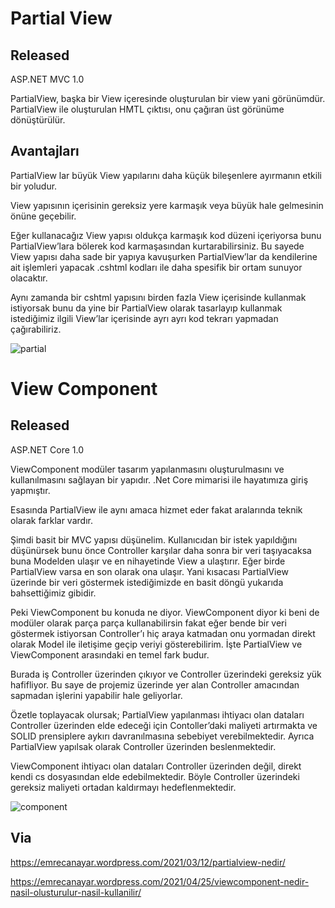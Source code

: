 # Partial View

## Released

ASP.NET MVC 1.0

PartialView, başka bir View içeresinde oluşturulan bir view yani görünümdür. PartialView ile oluşturulan HMTL çıktısı, onu çağıran üst görünüme dönüştürülür.

## Avantajları

PartialView lar büyük View yapılarını daha küçük bileşenlere ayırmanın etkili bir yoludur.

View yapısının içerisinin gereksiz yere karmaşık veya büyük hale gelmesinin önüne geçebilir. 

Eğer kullanacağız View yapısı oldukça karmaşık kod düzeni içeriyorsa bunu PartialView’lara bölerek kod karmaşasından kurtarabilirsiniz. Bu sayede View yapısı daha sade bir yapıya kavuşurken PartialView’lar da kendilerine ait işlemleri yapacak .cshtml kodları ile daha spesifik bir ortam sunuyor olacaktır.

 Aynı zamanda bir cshtml yapısını birden fazla View içerisinde kullanmak istiyorsak bunu da yine bir PartialView olarak tasarlayıp kullanmak istediğimiz ilgili View’lar içerisinde ayrı ayrı kod tekrarı yapmadan çağırabiliriz. 


![partial](https://user-images.githubusercontent.com/73026903/209478222-157cb25a-e969-471a-a964-c90bc729a429.png)

# View Component

## Released

ASP.NET Core 1.0

ViewComponent modüler tasarım yapılanmasını oluşturulmasını ve kullanılmasını sağlayan bir yapıdır. .Net Core mimarisi ile hayatımıza giriş yapmıştır. 

Esasında PartialView ile aynı amaca hizmet eder fakat aralarında teknik olarak farklar vardır.

Şimdi basit bir MVC yapısı düşünelim. Kullanıcıdan bir istek yapıldığını düşünürsek bunu önce Controller karşılar daha sonra bir veri taşıyacaksa buna Modelden ulaşır ve en nihayetinde View a ulaştırır. Eğer birde PartialView varsa en son olarak ona ulaşır. Yani kısacası PartialView üzerinde bir veri göstermek istediğimizde en basit döngü yukarıda bahsettiğimiz gibidir.


Peki ViewComponent bu konuda ne diyor. ViewComponent diyor ki beni de modüler olarak parça parça kullanabilirsin fakat eğer bende bir veri göstermek istiyorsan Controller’ı hiç araya katmadan onu yormadan direkt olarak Model ile iletişime geçip veriyi gösterebilirim. İşte PartialView ve ViewComponent arasındaki en temel fark budur.


Burada iş Controller üzerinden çıkıyor ve Controller üzerindeki gereksiz yük hafifliyor. Bu saye de projemiz üzerinde yer alan Controller amacından sapmadan işlerini yapabilir hale geliyorlar.

Özetle toplayacak olursak; PartialView yapılanması ihtiyacı olan dataları Controller üzerinden elde edeceği için Contoller’daki maliyeti artırmakta ve SOLID prensiplere aykırı davranılmasına sebebiyet verebilmektedir. Ayrıca PartialView yapılsak olarak Controller üzerinden beslenmektedir.

ViewComponent ihtiyacı olan dataları Controller üzerinden değil, direkt kendi cs dosyasından elde edebilmektedir. Böyle Controller üzerindeki gereksiz maliyeti ortadan kaldırmayı hedeflenmektedir.


![component](https://user-images.githubusercontent.com/73026903/209478235-8a25dcb8-a110-4911-98d3-40e5f0bc161f.png)

## Via
https://emrecanayar.wordpress.com/2021/03/12/partialview-nedir/

https://emrecanayar.wordpress.com/2021/04/25/viewcomponent-nedir-nasil-olusturulur-nasil-kullanilir/




